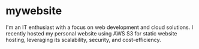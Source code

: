# mywebsite
I'm an IT enthusiast with a focus on web development and cloud solutions. I recently hosted my personal website using AWS S3 for static website hosting, leveraging its scalability, security, and cost-efficiency.
